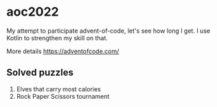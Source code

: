 # aoc2022
My attempt to participate advent-of-code, let's see how long I get.
I use Kotlin to strengthen my skill on that. 

More details https://adventofcode.com/

## Solved puzzles
1. Elves that carry most calories
2. Rock Paper Scissors tournament
